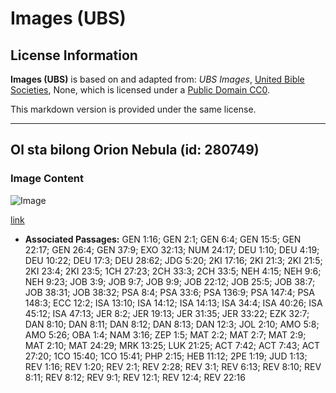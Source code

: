 # Images (UBS)

## License Information

**Images (UBS)** is based on and adapted from: _UBS Images_, [United Bible Societies](https://unitedbiblesocieties.org/), None, which is licensed under a [Public Domain CC0](https://creativecommons.org/public-domain/cc0/).

This markdown version is provided under the same license.



--------------------------------

## Ol sta bilong Orion Nebula (id: 280749)

### Image Content

![Image](https://cdn.aquifer.bible/aquifer-content/resources/Media/WEB-0832_orion_nebula_stars.jpg)

[link](https://cdn.aquifer.bible/aquifer-content/resources/Media/WEB-0832_orion_nebula_stars.jpg)

* **Associated Passages:** GEN 1:16; GEN 2:1; GEN 6:4; GEN 15:5; GEN 22:17; GEN 26:4; GEN 37:9; EXO 32:13; NUM 24:17; DEU 1:10; DEU 4:19; DEU 10:22; DEU 17:3; DEU 28:62; JDG 5:20; 2KI 17:16; 2KI 21:3; 2KI 21:5; 2KI 23:4; 2KI 23:5; 1CH 27:23; 2CH 33:3; 2CH 33:5; NEH 4:15; NEH 9:6; NEH 9:23; JOB 3:9; JOB 9:7; JOB 9:9; JOB 22:12; JOB 25:5; JOB 38:7; JOB 38:31; JOB 38:32; PSA 8:4; PSA 33:6; PSA 136:9; PSA 147:4; PSA 148:3; ECC 12:2; ISA 13:10; ISA 14:12; ISA 14:13; ISA 34:4; ISA 40:26; ISA 45:12; ISA 47:13; JER 8:2; JER 19:13; JER 31:35; JER 33:22; EZK 32:7; DAN 8:10; DAN 8:11; DAN 8:12; DAN 8:13; DAN 12:3; JOL 2:10; AMO 5:8; AMO 5:26; OBA 1:4; NAM 3:16; ZEP 1:5; MAT 2:2; MAT 2:7; MAT 2:9; MAT 2:10; MAT 24:29; MRK 13:25; LUK 21:25; ACT 7:42; ACT 7:43; ACT 27:20; 1CO 15:40; 1CO 15:41; PHP 2:15; HEB 11:12; 2PE 1:19; JUD 1:13; REV 1:16; REV 1:20; REV 2:1; REV 2:28; REV 3:1; REV 6:13; REV 8:10; REV 8:11; REV 8:12; REV 9:1; REV 12:1; REV 12:4; REV 22:16

